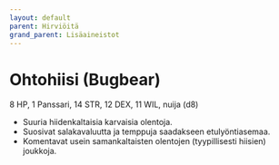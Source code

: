 ```yaml
---
layout: default
parent: Hirviöitä
grand_parent: Lisäaineistot
---
```


# Ohtohiisi (Bugbear)

8 HP, 1 Panssari, 14 STR, 12 DEX, 11 WIL, nuija (d8)

- Suuria hiidenkaltaisia karvaisia olentoja.
- Suosivat salakavaluutta ja temppuja saadakseen etulyöntiasemaa.
- Komentavat usein samankaltaisten olentojen (tyypillisesti hiisien) joukkoja.
